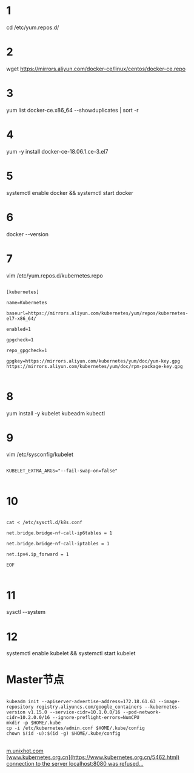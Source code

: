 # 1
cd /etc/yum.repos.d/
# 2
wget https://mirrors.aliyun.com/docker-ce/linux/centos/docker-ce.repo
# 3
yum list docker-ce.x86_64 --showduplicates | sort -r
# 4
yum -y install docker-ce-18.06.1.ce-3.el7
# 5
systemctl enable docker && systemctl start docker
# 6
docker --version
# 7
vim /etc/yum.repos.d/kubernetes.repo
<pre>
<code>
[kubernetes]

name=Kubernetes

baseurl=https://mirrors.aliyun.com/kubernetes/yum/repos/kubernetes-el7-x86_64/

enabled=1

gpgcheck=1

repo_gpgcheck=1

gpgkey=https://mirrors.aliyun.com/kubernetes/yum/doc/yum-key.gpg https://mirrors.aliyun.com/kubernetes/yum/doc/rpm-package-key.gpg
</code>
</pre>
# 8
yum install -y kubelet kubeadm kubectl
# 9
vim /etc/sysconfig/kubelet
<pre>
<code>
KUBELET_EXTRA_ARGS="--fail-swap-on=false"
</code>
</pre>
# 10
<pre>
<code>
cat <<EOF > /etc/sysctl.d/k8s.conf

net.bridge.bridge-nf-call-ip6tables = 1

net.bridge.bridge-nf-call-iptables = 1

net.ipv4.ip_forward = 1

EOF
</code>
</pre>
# 11
sysctl --system
# 12
systemctl enable kubelet && systemctl start kubelet

# Master节点
<pre>
<code>
kubeadm init --apiserver-advertise-address=172.18.61.63 --image-repository registry.aliyuncs.com/google_containers --kubernetes-version v1.15.0 --service-cidr=10.1.0.0/16 --pod-network-cidr=10.2.0.0/16 --ignore-preflight-errors=NumCPU
mkdir -p $HOME/.kube
cp -i /etc/kubernetes/admin.conf $HOME/.kube/config
chown $(id -u):$(id -g) $HOME/.kube/config
</code>
</pre>


[m.unixhot.com](http://m.unixhot.com/kubernetes/kubernetes-aliyun.html)  
[www.kubernetes.org.cn](https://www.kubernetes.org.cn/5462.html)  
[connection to the server localhost:8080 was refused...](https://www.jianshu.com/p/6fa06b9bbf6a)  
